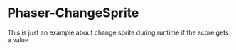 # Phaser-ChangeSprite
This is just an example about change sprite during runtime if the score gets a value
